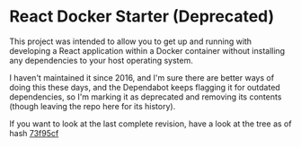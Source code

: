 # React Docker Starter (Deprecated)

This project was intended to allow you to get up and running with developing a React application
within a Docker container without installing any dependencies to your host operating
system.

I haven't maintained it since 2016, and I'm sure there are better ways of doing this
these days, and the Dependabot keeps flagging it for outdated dependencies, 
so I'm marking it as deprecated and removing its contents (though leaving the repo
here for its history).

If you want to look at the last complete revision, have a look at the tree
as of hash [73f95cf](https://github.com/klsmithphd/react-docker-starter/tree/73f95cf)
